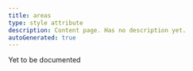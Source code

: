 ```yaml
---
title: areas
type: style attribute
description: Content page. Has no description yet.
autoGenerated: true
---
```


Yet to be documented